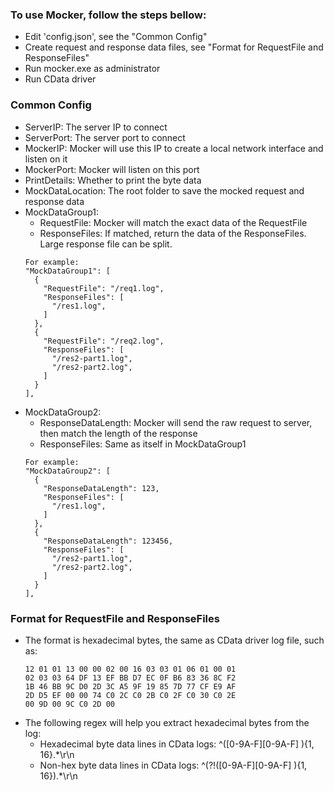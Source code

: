 ### To use Mocker, follow the steps bellow:

- Edit 'config.json', see the "Common Config"
- Create request and response data files, see "Format for RequestFile and ResponseFiles"
- Run mocker.exe as administrator
- Run CData driver

### Common Config
- ServerIP: The server IP to connect
- ServerPort: The server port to connect
- MockerIP: Mocker will use this IP to create a local network interface and listen on it
- MockerPort: Mocker will listen on this port
- PrintDetails: Whether to print the byte data
- MockDataLocation: The root folder to save the mocked request and response data
- MockDataGroup1:
  - RequestFile: Mocker will match the exact data of the RequestFile
  - ResponseFiles: If matched, return the data of the ResponseFiles. Large response file can be split.
  ```
  For example:
  "MockDataGroup1": [
    {
      "RequestFile": "/req1.log",
      "ResponseFiles": [
        "/res1.log",
      ]
    },
    {
      "RequestFile": "/req2.log",
      "ResponseFiles": [
        "/res2-part1.log",
        "/res2-part2.log",
      ]
    }
  ],
  ```
- MockDataGroup2:
  - ResponseDataLength: Mocker will send the raw request to server, then match the length of the response
  - ResponseFiles: Same as itself in MockDataGroup1
  ```
  For example:
  "MockDataGroup2": [
    {
      "ResponseDataLength": 123,
      "ResponseFiles": [
        "/res1.log",
      ]
    },
    {
      "ResponseDataLength": 123456,
      "ResponseFiles": [
        "/res2-part1.log",
        "/res2-part2.log",
      ]
    }
  ],
  ```


### Format for RequestFile and ResponseFiles
- The format is hexadecimal bytes, the same as CData driver log file, such as:
   ```
   12 01 01 13 00 00 02 00 16 03 03 01 06 01 00 01 
   02 03 03 64 DF 13 EF BB D7 EC 0F B6 83 36 8C F2 
   1B 46 BB 9C D0 2D 3C A5 9F 19 85 7D 77 CF E9 AF 
   2D D5 EF 00 00 74 C0 2C C0 2B C0 2F C0 30 C0 2E 
   00 9D 00 9C C0 2D 00 
   ```
- The following regex will help you extract hexadecimal bytes from the log:
  - Hexadecimal byte data lines in CData logs:
    ^([0-9A-F][0-9A-F] ){1, 16}.*\r\n 
  - Non-hex byte data lines in CData logs:
    ^(?!([0-9A-F][0-9A-F] ){1, 16}).*\r\n
